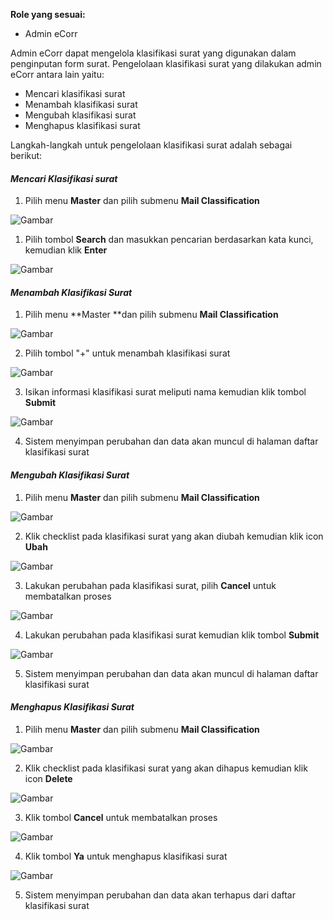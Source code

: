 **Role yang sesuai:**

- Admin eCorr

Admin eCorr dapat mengelola klasifikasi surat yang digunakan dalam penginputan form surat. Pengelolaan klasifikasi surat yang
dilakukan admin eCorr antara lain yaitu:

- Mencari klasifikasi surat
- Menambah klasifikasi surat
- Mengubah klasifikasi surat
- Menghapus klasifikasi surat

Langkah-langkah untuk pengelolaan klasifikasi surat adalah sebagai berikut:

#### *Mencari Klasifikasi surat*

1. Pilih menu **Master** dan pilih submenu **Mail Classification**

 ![Gambar](_screenshoot_data_master/DM14.png/?sanitize=true)

1. Pilih tombol **Search** dan masukkan pencarian berdasarkan kata kunci, kemudian klik **Enter**

 ![Gambar](_screenshoot_data_master/DM15.png/?sanitize=true)

#### *Menambah Klasifikasi Surat*

1. Pilih menu **Master **dan pilih submenu **Mail Classification**

 ![Gambar](_screenshoot_data_master/DM16.png/?sanitize=true)

2. Pilih tombol &quot;+&quot; untuk menambah klasifikasi surat

 ![Gambar](_screenshoot_data_master/DM17.png/?sanitize=true)

3. Isikan informasi klasifikasi surat meliputi nama kemudian klik tombol **Submit**

 ![Gambar](_screenshoot_data_master/DM18.png/?sanitize=true)

4. Sistem menyimpan perubahan dan data akan muncul di halaman daftar klasifikasi surat

#### *Mengubah Klasifikasi Surat*

1. Pilih menu **Master** dan pilih submenu **Mail Classification**    

 ![Gambar](_screenshoot_data_master/DM19.png/?sanitize=true)

2. Klik checklist pada klasifikasi surat yang akan diubah kemudian klik icon **Ubah**

 ![Gambar](_screenshoot_data_master/DM20.png/?sanitize=true)

3. Lakukan perubahan pada klasifikasi surat, pilih **Cancel** untuk membatalkan proses

 ![Gambar](_screenshoot_data_master/DM21.png/?sanitize=true)

4. Lakukan perubahan pada klasifikasi surat kemudian klik tombol **Submit**

 ![Gambar](_screenshoot_data_master/DM22.png/?sanitize=true)

5. Sistem menyimpan perubahan dan data akan muncul di halaman daftar klasifikasi surat
   
#### *Menghapus Klasifikasi Surat*

1. Pilih menu **Master** dan pilih submenu **Mail Classification**

 ![Gambar](_screenshoot_data_master/DM23.png/?sanitize=true)

2. Klik checklist pada klasifikasi surat yang akan dihapus kemudian klik icon **Delete**

 ![Gambar](_screenshoot_data_master/DM24.png/?sanitize=true)

3. Klik tombol **Cancel** untuk membatalkan proses

 ![Gambar](_screenshoot_data_master/DM25.png/?sanitize=true)

4. Klik tombol **Ya** untuk menghapus klasifikasi surat

 ![Gambar](_screenshoot_data_master/DM26.png/?sanitize=true)

5. Sistem menyimpan perubahan dan data akan terhapus dari daftar klasifikasi surat